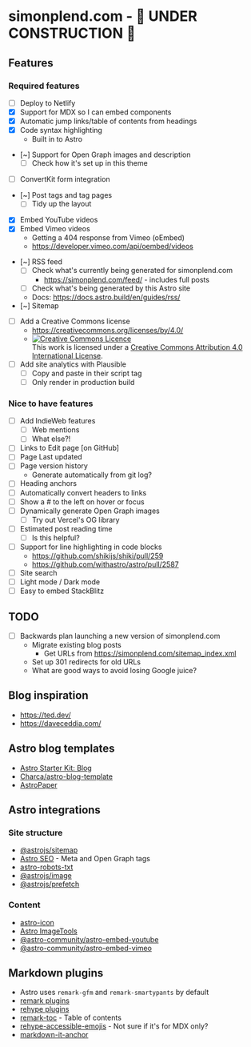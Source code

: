 # simonplend.com - 🚧 UNDER CONSTRUCTION 🚧

## Features

### Required features

- [ ] Deploy to Netlify
- [X] Support for MDX so I can embed components
- [X] Automatic jump links/table of contents from headings
- [X] Code syntax highlighting
  - Built in to Astro
- [~] Support for Open Graph images and description
  - [ ] Check how it's set up in this theme
- [ ] ConvertKit form integration
- [~] Post tags and tag pages
  - [ ] Tidy up the layout
- [X] Embed YouTube videos
- [X] Embed Vimeo videos
  - Getting a 404 response from Vimeo (oEmbed)
  - https://developer.vimeo.com/api/oembed/videos
- [~] RSS feed
  - [ ] Check what's currently being generated for simonplend.com
    - https://simonplend.com/feed/ - includes full posts
  - [ ] Check what's being generated by this Astro site
  - Docs: https://docs.astro.build/en/guides/rss/
- [~] Sitemap
- [ ] Add a Creative Commons license
  - https://creativecommons.org/licenses/by/4.0/
  - <a rel="license" href="http://creativecommons.org/licenses/by/4.0/"><img alt="Creative Commons Licence" style="border-width:0" src="https://i.creativecommons.org/l/by/4.0/88x31.png" /></a><br />This work is licensed under a <a rel="license" href="http://creativecommons.org/licenses/by/4.0/">Creative Commons Attribution 4.0 International License</a>.
- [ ] Add site analytics with Plausible
  - [ ] Copy and paste in their script tag
  - [ ] Only render in production build

### Nice to have features

- [ ] Add IndieWeb features
  - [ ] Web mentions
  - [ ] What else?!
- [ ] Links to Edit page [on GitHub]
- [ ] Page Last updated
- [ ] Page version history
  - Generate automatically from git log?
- [ ] Heading anchors
 - [ ] Automatically convert headers to links
 - [ ] Show a # to the left on hover or focus
- [ ] Dynamically generate Open Graph images
  - [ ] Try out Vercel's OG library
- [ ] Estimated post reading time
  - [ ] Is this helpful?
- [ ] Support for line highlighting in code blocks
  - https://github.com/shikijs/shiki/pull/259
  - https://github.com/withastro/astro/pull/2587
- [ ] Site search
- [ ] Light mode / Dark mode
- [ ] Easy to embed StackBlitz

## TODO

- [ ] Backwards plan launching a new version of simonplend.com
  - Migrate existing blog posts
    - Get URLs from https://simonplend.com/sitemap_index.xml
  - Set up 301 redirects for old URLs
  - What are good ways to avoid losing Google juice?

## Blog inspiration

- https://ted.dev/
- https://daveceddia.com/

## Astro blog templates

- [Astro Starter Kit: Blog](https://github.com/withastro/astro/tree/main/examples/blog)
- [Charca/astro-blog-template](https://github.com/Charca/astro-blog-template)
- [AstroPaper](https://github.com/satnaing/astro-paper)

## Astro integrations

### Site structure

- [@astrojs/sitemap](https://docs.astro.build/en/guides/integrations-guide/sitemap/)
- [Astro SEO](https://github.com/jonasmerlin/astro-seo) - Meta and Open Graph tags
- [astro-robots-txt](https://github.com/alextim/astro-lib/tree/main/packages/astro-robots-txt)
- [@astrojs/image](https://docs.astro.build/en/guides/integrations-guide/image/)
- [@astrojs/prefetch](https://docs.astro.build/en/guides/integrations-guide/prefetch/)

### Content

- [astro-icon](https://github.com/natemoo-re/astro-icon)
- [Astro ImageTools](https://github.com/RafidMuhymin/astro-imagetools)
- [@astro-community/astro-embed-youtube](https://github.com/astro-community/astro-embed/tree/main/packages/astro-embed-youtube)
- [@astro-community/astro-embed-vimeo](https://github.com/astro-community/astro-embed/tree/main/packages/astro-embed-vimeo)

## Markdown plugins

- Astro uses `remark-gfm` and `remark-smartypants` by default
- [remark plugins](https://github.com/remarkjs/awesome-remark)
- [rehype plugins](https://github.com/rehypejs/awesome-rehype)
- [remark-toc](https://www.npmjs.com/package/remark-toc) - Table of contents
- [rehype-accessible-emojis](https://www.npmjs.com/package/rehype-accessible-emojis) - Not sure if it's for MDX only?
- [markdown-it-anchor](https://github.com/valeriangalliat/markdown-it-anchor)
